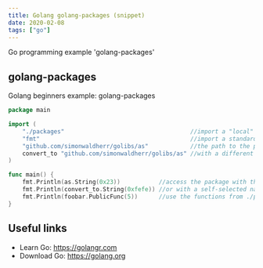 ```yaml
---
title: Golang golang-packages (snippet)
date: 2020-02-08
tags: ["go"]
---
```

Go programming example 'golang-packages'


## golang-packages

Golang beginners example: golang-packages

```go
package main

import (
	"./packages"                                    //import a "local" package folder (package name: foobar)
	"fmt"                                           //import a standard package
	"github.com/simonwaldherr/golibs/as"            //the path to the package
	convert_to "github.com/simonwaldherr/golibs/as" //with a different name
)

func main() {
	fmt.Println(as.String(0x23))           //access the package with the last folder name (as)
	fmt.Println(convert_to.String(0xfefe)) //or with a self-selected name
	fmt.Println(foobar.PublicFunc(5))      //use the functions from ./packages/foobar.go
}

```

## Useful links

- Learn Go: https://golangr.com
- Download Go: https://golang.org
